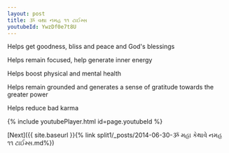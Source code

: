```yaml
---
layout: post
title: ૐ વથા નમહ ૧૧ ટાઈમ્સ
youtubeId: YwzDf0e7t8U
---
```

 
 
Helps get goodness, bliss and peace and God's blessings
 
Helps remain focused, help generate inner energy 
 
Helps boost physical and mental health 
 
Helps remain grounded and generates a sense of gratitude towards the greater power 
 
Helps reduce bad karma
 
 
 
 


{% include youtubePlayer.html id=page.youtubeId %}
 
[Next]({{ site.baseurl }}{% link  split1/_posts/2014-06-30-ૐ મહા કેથાવે નમહ ૧૧ ટાઈમ્સ.md%})
 
